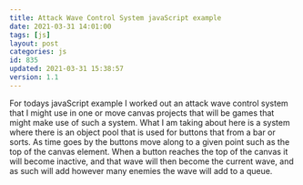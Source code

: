 ```yaml
---
title: Attack Wave Control System javaScript example
date: 2021-03-31 14:01:00
tags: [js]
layout: post
categories: js
id: 835
updated: 2021-03-31 15:38:57
version: 1.1
---
```


For todays javaScript example I worked out an attack wave control system that I might use in one or move canvas projects that will be games that might make use of such a system. What I am taking about here is a system where there is an object pool that is used for buttons that from a bar or sorts. As time goes by the buttons move along to a given point such as the top of the canvas element. When a button reaches the top of the canvas it will become inactive, and that wave will then become the current wave, and as such will add however many enemies the wave will add to a queue.

<!-- more -->
